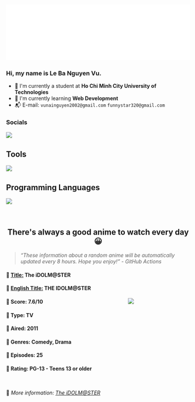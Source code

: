 
<img src="svg/nai.svg" />

<br />

<h3>Hi, my name is <strong>Le Ba Nguyen Vu</strong>.</h3>

- 🏫 I'm currently a student at **Ho Chi Minh City University of Technologies**
- 👀 I'm currently learning **Web Development**
- 📬 E-mail: `vunainguyen2002@gmail.com` `funnystar320@gmail.com`


<h3>Socials</h3>
<a target="_blank" href="https://instagram.com/vu.le1352"><img src="https://img.shields.io/badge/Instagram-%23E4405F.svg?style=for-the-badge&logo=Instagram&logoColor=white" /></a>

<p>
  <h2>Tools</h2>
  <a href="https://skillicons.dev">
    <img src="https://skillicons.dev/icons?i=git,dotnet,mongodb,express,react,nodejs,bootstrap,tailwind,laravel,docker&theme=dark" />
  </a>

  <br />

  <h2>Programming Languages</h2>

  <a href="https://skillicons.dev">
    <img src="https://skillicons.dev/icons?i=javascript,typescript,html,css,cs,php&theme=dark" />
  </a>
</p>

<br />

<h2 align="center">There's always a good anime to watch every day 😀</h2>

<blockquote>
<i>
<q>These information about a random anime will be automatically updated every 8 hours. Hope you enjoy!</q> - GitHub Actions
</i>
</blockquote>

<h4>
  <strong>🥭 <u>Title:</u></strong> The iDOLM@STER
</h4>

<h4>🌿 <u>English Title:</u> THE IDOLM@STER</h4>

<img align="right" width="170" src=https://cdn.myanimelist.net/images/anime/1682/142758.jpg />

<h4>🌱 Score: 7.6/10</h4>

<h4>🌲 Type: TV</h4>

<h4>🌴 Aired: 2011</h4>

<h4>🌵 Genres: Comedy, Drama</h4>

<h4>🥑 Episodes: 25</h4>

<h4>🍏 Rating: PG-13 - Teens 13 or older</h4>

<br />

🍂 *More information: [The iDOLM@STER](https://myanimelist.net/anime/10278/The_iDOLMSTER)*
    